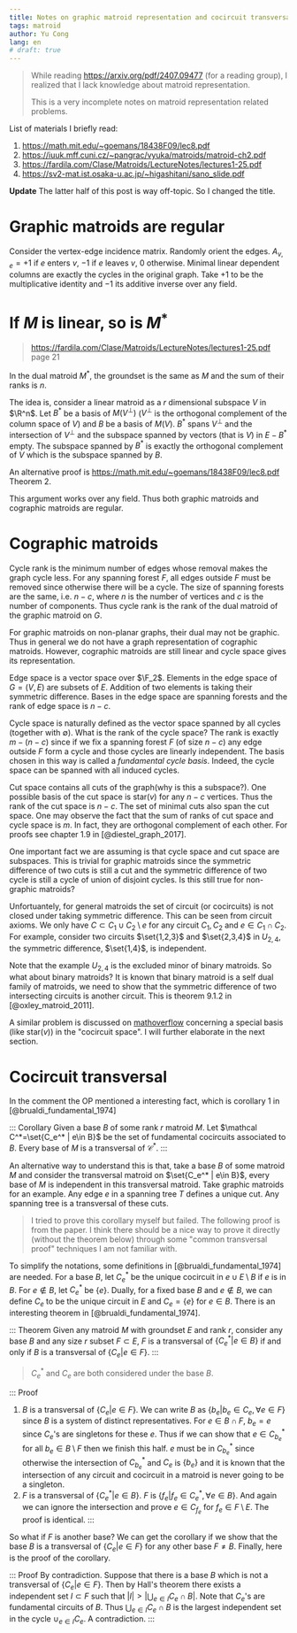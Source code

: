 ```yaml
---
title: Notes on graphic matroid representation and cocircuit transversal
tags: matroid
author: Yu Cong
lang: en
# draft: true
---
```


> While reading <https://arxiv.org/pdf/2407.09477> (for a reading group), I realized that I lack knowledge about matroid representation.
> 
> This is a very incomplete notes on matroid representation related problems.

List of materials I briefly read:

1. <https://math.mit.edu/~goemans/18438F09/lec8.pdf>
2. <https://iuuk.mff.cuni.cz/~pangrac/vyuka/matroids/matroid-ch2.pdf>
3. <https://fardila.com/Clase/Matroids/LectureNotes/lectures1-25.pdf>
4. <https://sv2-mat.ist.osaka-u.ac.jp/~higashitani/sano_slide.pdf>

**Update** The latter half of this post is way off-topic. So I changed the title.

# Graphic matroids are regular

Consider the vertex-edge incidence matrix. Randomly orient the edges. $A_{v,e}=+1$ if $e$ enters $v$, $-1$ if $e$ leaves $v$, $0$ otherwise. Minimal linear dependent columns are exactly the cycles in the original graph. Take $+1$ to be the multiplicative identity and $-1$ its additive inverse over any field.

# If $M$ is linear, so is $M^*$

> <https://fardila.com/Clase/Matroids/LectureNotes/lectures1-25.pdf> page 21

In the dual matroid $M^*$, the groundset is the same as $M$ and the sum of their ranks is $n$.

The idea is, consider a linear matroid as a $r$ dimensional subspace $V$ in $\R^n$. Let $B^*$ be a basis of $M(V^\bot)$ ($V^\bot$ is the orthogonal complement of the column space of $V$) and $B$ be a basis of $M(V)$.
$B^*$ spans $V^\bot$ and the intersection of $V^\bot$ and the subspace spanned by vectors (that is $V$) in $E-B^*$ empty. The subspace spanned by $B^*$ is exactly the orthogonal complement of $V$ which is the subspace spanned by $B$.

An alternative proof is <https://math.mit.edu/~goemans/18438F09/lec8.pdf> Theorem 2.

This argument works over any field.
Thus both graphic matroids and cographic matroids are regular.

# Cographic matroids

Cycle rank is the minimum number of edges whose removal makes the graph cycle less.
For any spanning forest $F$, all edges outside $F$ must be removed since otherwise there will be a cycle.
The size of spanning forests are the same, i.e. $n-c$, where $n$ is the number of vertices and $c$ is the number of components. Thus cycle rank is the rank of the dual matroid of the graphic matroid on $G$. 

For graphic matroids on non-planar graphs, their dual may not be graphic. Thus in general we do not have a graph representation of cographic matroids. However, cographic matroids are still linear and cycle space gives its representation.

Edge space is a vector space over $\F_2$. Elements in the edge space of $G=(V,E)$ are subsets of $E$. Addition of two elements is taking their symmetric difference. Bases in the edge space are spanning forests and the rank of edge space is $n-c$.

Cycle space is naturally defined as the vector space spanned by all cycles (together with $\emptyset$). What is the rank of the cycle space? The rank is exactly $m-(n-c)$ since if we fix a spanning forest $F$ (of size $n-c$) any edge outside $F$ form a cycle and those cycles are linearly independent. The basis chosen in this way is called a *fundamental cycle basis*. Indeed, the cycle space can be spanned with all induced cycles.

Cut space contains all cuts of the graph(why is this a subspace?). One possible basis of the cut space is $\text{star}(v)$ for any $n-c$ vertices. Thus the rank of the cut space is $n-c$. The set of minimal cuts also span the cut space. One may observe the fact that the sum of ranks of cut space and cycle space is $m$. In fact, they are orthogonal complement of each other. For proofs see chapter 1.9 in [@diestel_graph_2017].

One important fact we are assuming is that cycle space and cut space are subspaces. This is trivial for graphic matroids since the symmetric difference of two cuts is still a cut and the symmetric difference of two cycle is still a cycle of union of disjoint cycles. Is this still true for non-graphic matroids?

Unfortuantely, for general matroids the set of circuit (or cocircuits) is not closed under taking symmetric difference. This can be seen from circuit axioms. We only have $C\subset C_1 \cup C_2\setminus e$ for any circuit $C_1, C_2$ and $e\in C_1\cap C_2$. For example, consider two circuits $\set{1,2,3}$ and $\set{2,3,4}$ in $U_{2,4}$, the symmetric difference, $\set{1,4}$, is independent.

Note that the example $U_{2,4}$ is the excluded minor of binary matroids. So what about binary matroids? It is known that binary matroid is a self dual family of matroids, we need to show that the symmetric difference of two intersecting circuits is another circuit. This is theorem 9.1.2 in [@oxley_matroid_2011].

A similar problem is discussed on [mathoverflow](https://mathoverflow.net/questions/241766/base-decomposition-of-matroids) concerning a special basis (like $\text{star}(v)$) in the "cocircuit space". I will further elaborate in the next section.

# Cocircuit transversal

In the comment the OP mentioned a interesting fact, which is corollary 1 in [@brualdi_fundamental_1974]

::: Corollary
Given a base $B$ of some rank $r$ matroid $M$. Let $\mathcal C^*=\set{C_e^* | e\in B}$ be the set of fundamental cocircuits associated to $B$. Every base of $M$ is a transversal of $\mathcal C^*$.
:::

An alternative way to understand this is that, take a base $B$ of some matroid $M$ and consider the transversal matroid on $\set{C_e^* | e\in B}$, every base of $M$ is independent in this transversal matroid. Take graphic matroids for an example. Any edge $e$ in a spanning tree $T$ defines a unique cut. Any spanning tree is a transversal of these cuts. 

> I tried to prove this corollary myself but failed. The following proof is from the paper. 
> I think there should be a nice way to prove it directly (without the theorem below) through some "common transversal proof" techniques I am not familiar with.

To simplify the notations, some definitions in [@brualdi_fundamental_1974] are needed. For a base $B$, let $C_e^*$ be the unique cocircuit in $e\cup E\setminus B$ if $e$ is in $B$. For $e\notin B$, let $C_e^*$ be $\{e\}$. Dually, for a fixed base $B$ and $e\notin B$, we can define $C_e$ to be the unique circuit in $E$ and $C_e=\{e\}$ for $e\in B$. There is an interesting theorem in [@brualdi_fundamental_1974].

::: Theorem
Given any matroid $M$ with groundset $E$ and rank $r$, consider any base $B$ and any size $r$ subset $F\subset E$, $F$ is a transversal of $\{C_e^* | e\in B\}$ if and only if $B$ is a transversal of $\{C_e | e\in F\}$.
:::

> $C_e^*$ and $C_e$ are both considered under the base $B$.

::: Proof
1. $B$ is a transversal of $\{C_e | e\in F\}$. We can write $B$ as $\{b_e | b_e \in C_e ,\forall e\in F\}$ since $B$ is a system of distinct representatives. For $e\in B\cap F$, $b_e=e$ since $C_e$'s are singletons for these $e$. Thus if we can show that $e\in C_{b_e}^*$ for all $b_e\in B\setminus F$ then we finish this half. $e$ must be in $C_{b_e}^*$ since otherwise the intersection of $C_{b_e}^*$ and $C_e$ is $\{b_e\}$ and it is known that the intersection of any circuit and cocircuit in a matroid is never going to be a singleton.
2. $F$ is a transversal of $\{C_e^* | e\in B\}$. $F$ is $\{f_e | f_e \in C_e^* ,\forall e\in B\}$. And again we can ignore the intersection and prove $e\in C_{f_e}$ for $f_e\in F\setminus E$. The proof is identical.
:::

So what if $F$ is another base? We can get the corollary if we show that the base $B$ is a transversal of $\{C_e | e\in F\}$ for any other base $F\not = B$. Finally, here is the proof of the corollary.

::: Proof
By contradiction. 
Suppose that there is a base $B$ which is not a transversal of $\{C_e | e\in F\}$. 
Then by Hall's theorem there exists a independent set $I\subset F$ such that $|I|>|\bigcup_{e\in I} C_e\cap B|$. Note that $C_e$'s are fundamental circuits of $B$. Thus $\bigcup_{e\in I} C_e\cap B$ is the largest independent set in the cycle $\cup_{e\in I} C_e$. A contradiction.
:::